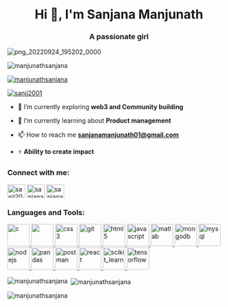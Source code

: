 <h1 align="center">Hi 👋, I'm Sanjana Manjunath</h1>
<h3 align="center">A passionate girl</h3>

![png_20220924_195202_0000](https://user-images.githubusercontent.com/89706335/194362100-e1115ae1-97b0-48ed-ad40-49775a612ce5.png)

<p align="left"> <img src="https://komarev.com/ghpvc/?username=manjunathsanjana&label=Profile%20views&color=0e75b6&style=flat" alt="manjunathsanjana" /> </p>

<p align="left"> <a href="https://github.com/ryo-ma/github-profile-trophy"><img src="https://github-profile-trophy.vercel.app/?username=manjunathsanjana" alt="manjunathsanjana" /></a> </p>

<p align="left"> <a href="https://twitter.com/sanjj2001" target="blank"><img src="https://img.shields.io/twitter/follow/sanjj2001?logo=twitter&style=for-the-badge" alt="sanjj2001" /></a> </p>




- 🔭 I’m currently exploring **web3 and Community building**

- 🌱 I’m currently learning about **Product management**

- 📫 How to reach me **sanjanamanjunath01@gmail.com**

- ⚡ **Ability to create impact**

<h3 align="left">Connect with me:</h3>
<p align="left">
<a href="https://twitter.com/sanjj2001" target="blank"><img align="center" src="https://upload.wikimedia.org/wikipedia/commons/4/4f/Twitter-logo.svg" alt="sanjj2001" height="30" width="40" /></a>
<a href="https://www.linkedin.com/in/sanjana-manjunath-3b9ab4217/" target="blank"><img align="center" src="https://upload.wikimedia.org/wikipedia/commons/f/f8/LinkedIn_icon_circle.svg" alt="sanjana manjunath" height="30" width="40" /></a>
<a href="https://www.youtube.com/channel/UCm_iuICVW6mNf0B0lpyc83g" target="blank"><img align="center" src="https://upload.wikimedia.org/wikipedia/commons/0/09/YouTube_full-color_icon_%282017%29.svg" alt="sanjana manjunath" height="30" width="40" /></a>
</p>

<h3 align="left">Languages and Tools:</h3>
<p align="left"><a href="https://www.cprogramming.com/" target="_blank" rel="noreferrer"> <img src="https://upload.wikimedia.org/wikipedia/commons/1/18/C_Programming_Language.svg" alt="c" width="50" height="50"/> </a> <a href="https://www.w3schools.com/java/" target="_blank" rel="noreferrer"> <img src="https://upload.wikimedia.org/wikipedia/ml/2/2e/Java_Logo.svg" width="50" height="50"/> </a> <a href="https://www.w3schools.com/css/" target="_blank" rel="noreferrer"> <img src="https://upload.wikimedia.org/wikipedia/commons/d/d5/CSS3_logo_and_wordmark.svg" alt="css3" width="50" height="50"/> </a>  <a href="https://git-scm.com/" target="_blank" rel="noreferrer"> <img src="https://www.vectorlogo.zone/logos/git-scm/git-scm-icon.svg" alt="git"width="50" height="50"/> </a> <a href="https://www.w3.org/html/" target="_blank" rel="noreferrer"> <img src="https://upload.wikimedia.org/wikipedia/commons/6/61/HTML5_logo_and_wordmark.svg" alt="html5" width="50" height="50"/> </a> <a href="https://developer.mozilla.org/en-US/docs/Web/JavaScript" target="_blank" rel="noreferrer"> <img src="https://upload.wikimedia.org/wikipedia/commons/b/ba/Javascript_badge.svg" alt="javascript" width="50" height="50"/> </a> <a href="https://www.mathworks.com/" target="_blank" rel="noreferrer"> <img src="https://upload.wikimedia.org/wikipedia/commons/2/21/Matlab_Logo.png" alt="matlab" width="50" height="50"/> </a> <a href="https://www.mongodb.com/" target="_blank" rel="noreferrer"> <img src="https://upload.wikimedia.org/wikipedia/commons/9/93/MongoDB_Logo.svg" alt="mongodb" width="50" height="50"/> </a> <a href="https://www.mysql.com/" target="_blank" rel="noreferrer"> <img src="https://upload.wikimedia.org/wikipedia/commons/0/0a/MySQL_textlogo.svg" alt="mysql" width="50" height="50"/> </a> <a href="https://nodejs.org" target="_blank" rel="noreferrer"> <img src="https://upload.wikimedia.org/wikipedia/commons/d/d9/Node.js_logo.svg" alt="nodejs" width="50" height="50"/> </a> <a href="https://pandas.pydata.org/" target="_blank" rel="noreferrer"> <img src="https://upload.wikimedia.org/wikipedia/commons/e/ed/Pandas_logo.svg" alt="pandas"width="50" height="50"/> </a> <a href="https://postman.com" target="_blank" rel="noreferrer"> <img src="https://www.vectorlogo.zone/logos/getpostman/getpostman-icon.svg" alt="postman"width="50" height="50"/> </a> <a href="https://reactjs.org/" target="_blank" rel="noreferrer"> <img src="https://upload.wikimedia.org/wikipedia/commons/a/a7/React-icon.svg" alt="react" width="50" height="50"/> </a> <a href="https://scikit-learn.org/" target="_blank" rel="noreferrer"> <img src="https://upload.wikimedia.org/wikipedia/commons/0/05/Scikit_learn_logo_small.svg" alt="scikit_learn" width="50" height="50"/> </a> <a href="https://www.tensorflow.org" target="_blank" rel="noreferrer"> <img src="https://www.vectorlogo.zone/logos/tensorflow/tensorflow-icon.svg" alt="tensorflow" width="50" height="50" /> </a> </p>

<p><img align="left" src="https://github-readme-stats.vercel.app/api/top-langs?username=manjunathsanjana&show_icons=true&locale=en&layout=compact" alt="manjunathsanjana" /></p>

<p>&nbsp;<img align="center" src="https://github-readme-stats.vercel.app/api?username=manjunathsanjana&show_icons=true&locale=en" alt="manjunathsanjana" /></p>

<p><img align="center" src="https://github-readme-streak-stats.herokuapp.com/?user=manjunathsanjana&" alt="manjunathsanjana" /></p>
